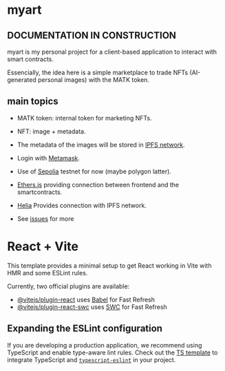# myart

## DOCUMENTATION IN CONSTRUCTION

myart is my personal project for a client-based application to interact with smart contracts.

Essencially, the idea here is a simple marketplace to trade NFTs (AI-generated personal images) with the MATK token.

## main topics

* MATK token: internal token for marketing NFTs.

* NFT: image + metadata.

* The metadata of the images will be stored in [IPFS network](https://ipfs.tech/).

* Login with [Metamask](https://metamask.io/).

* Use of [Sepolia](https://sepolia.dev/) testnet for now (maybe polygon latter).

* [Ethers.js](https://docs.ethers.org/v5/) providing connection between frontend and the smartcontracts.

* [Helia](https://helia.io/) Provides connection with IPFS network.

* See [issues](https://github.com/isacpxc/myart/issues) for more


# React + Vite

This template provides a minimal setup to get React working in Vite with HMR and some ESLint rules.

Currently, two official plugins are available:

- [@vitejs/plugin-react](https://github.com/vitejs/vite-plugin-react/blob/main/packages/plugin-react/README.md) uses [Babel](https://babeljs.io/) for Fast Refresh
- [@vitejs/plugin-react-swc](https://github.com/vitejs/vite-plugin-react-swc) uses [SWC](https://swc.rs/) for Fast Refresh

## Expanding the ESLint configuration

If you are developing a production application, we recommend using TypeScript and enable type-aware lint rules. Check out the [TS template](https://github.com/vitejs/vite/tree/main/packages/create-vite/template-react-ts) to integrate TypeScript and [`typescript-eslint`](https://typescript-eslint.io) in your project.
